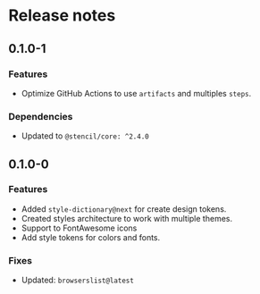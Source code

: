 # Release notes

## 0.1.0-1

### Features

- Optimize GitHub Actions to use `artifacts` and multiples `steps`.

### Dependencies

- Updated to `@stencil/core: ^2.4.0`

## 0.1.0-0

### Features

- Added `style-dictionary@next` for create design tokens.
- Created styles architecture to work with multiple themes.
- Support to FontAwesome icons
- Add style tokens for colors and fonts.

### Fixes

- Updated: `browserslist@latest`
